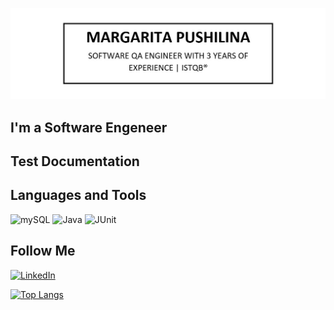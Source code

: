 [![Header](https://github.com/silentturnip/silentturnip/blob/main/assets/Header.jpg)](https://www.linkedin.com/in/mpushilina/)

## I'm a Software Engeneer

## Test Documentation
<!-- BLOG-POST-LIST: START -->
<!-- BLOG-POST-LIST: END -->

## Languages and Tools
![mySQL](https://img.shields.io/badge/-mySQL-000000?style=for-the-badge&logo=mysql&logoColor=FFFFFF)
![Java](https://img.shields.io/badge/-Java-000000?style=for-the-badge&logo=Java&logoColor=FFFFFF)
![JUnit](https://img.shields.io/badge/-JUnit-000000?style=for-the-badge&logo=junit5&logoColor=FFFFFF)

## Follow Me
[![LinkedIn](https://img.shields.io/badge/-LinkedIn-000000?style=for-the-badge&logo=LinkedIn&logoColor=FFFFFF)](https://www.linkedin.com/in/mpushilina/)

<!-- https://github.com/anuraghazra/github-readme-stats 
https://github.com/gautamkrishnar/blog-post-workflow -->
[![Top Langs](https://github-readme-stats.vercel.app/api/top-langs/?username=silentturnip&layout=compact)](https://github.com/silentturnip/github-readme-stats)
